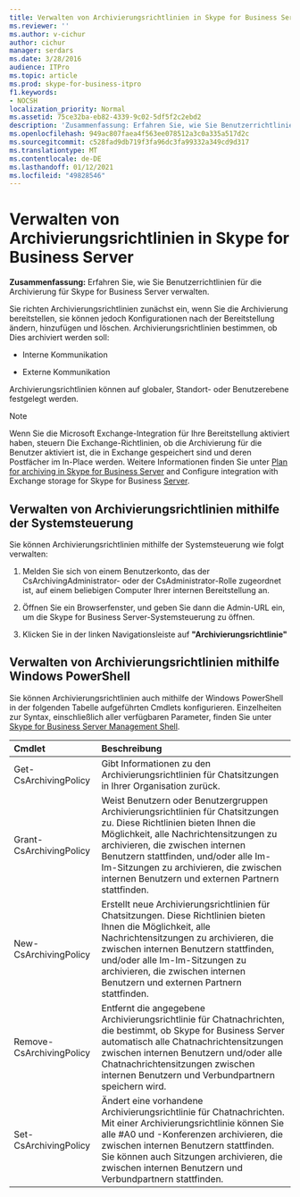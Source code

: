 ```yaml
---
title: Verwalten von Archivierungsrichtlinien in Skype for Business Server
ms.reviewer: ''
ms.author: v-cichur
author: cichur
manager: serdars
ms.date: 3/28/2016
audience: ITPro
ms.topic: article
ms.prod: skype-for-business-itpro
f1.keywords:
- NOCSH
localization_priority: Normal
ms.assetid: 75ce32ba-eb82-4339-9c02-5df5f2c2ebd2
description: 'Zusammenfassung: Erfahren Sie, wie Sie Benutzerrichtlinien für die Archivierung für Skype for Business Server verwalten.'
ms.openlocfilehash: 949ac807faea4f563ee078512a3c0a335a517d2c
ms.sourcegitcommit: c528fad9db719f3fa96dc3fa99332a349cd9d317
ms.translationtype: MT
ms.contentlocale: de-DE
ms.lasthandoff: 01/12/2021
ms.locfileid: "49828546"
---
```

# <a name="manage-archiving-policies-in-skype-for-business-server"></a>Verwalten von Archivierungsrichtlinien in Skype for Business Server

**Zusammenfassung:** Erfahren Sie, wie Sie Benutzerrichtlinien für die Archivierung für Skype for Business Server verwalten.
  
Sie richten Archivierungsrichtlinien zunächst ein, wenn Sie die Archivierung bereitstellen, sie können jedoch Konfigurationen nach der Bereitstellung ändern, hinzufügen und löschen. Archivierungsrichtlinien bestimmen, ob Dies archiviert werden soll: 
  
- Interne Kommunikation
    
- Externe Kommunikation
    
Archivierungsrichtlinien können auf globaler, Standort- oder Benutzerebene festgelegt werden.
  
> [!NOTE]
> Wenn Sie die Microsoft Exchange-Integration für Ihre Bereitstellung aktiviert haben, steuern Die Exchange-Richtlinien, ob die Archivierung für die Benutzer aktiviert ist, die in Exchange gespeichert sind und deren Postfächer im In-Place werden. Weitere Informationen finden Sie unter [Plan for archiving in Skype for Business Server](../../plan-your-deployment/archiving/archiving.md) and Configure integration with Exchange storage for Skype for Business [Server](../../deploy/deploy-archiving/configure-integration-with-exchange-storage.md). 
  
## <a name="manage-archiving-policies-by-using-the-control-panel"></a>Verwalten von Archivierungsrichtlinien mithilfe der Systemsteuerung

Sie können Archivierungsrichtlinien mithilfe der Systemsteuerung wie folgt verwalten:
  
1. Melden Sie sich von einem Benutzerkonto, das der CsArchivingAdministrator- oder der CsAdministrator-Rolle zugeordnet ist, auf einem beliebigen Computer Ihrer internen Bereitstellung an. 
    
2. Öffnen Sie ein Browserfenster, und geben Sie dann die Admin-URL ein, um die Skype for Business Server-Systemsteuerung zu öffnen. 
    
3. Klicken Sie in der linken Navigationsleiste auf **"Archivierungsrichtlinie"**
    
## <a name="manage-archiving-policies-by-using-windows-powershell"></a>Verwalten von Archivierungsrichtlinien mithilfe Windows PowerShell

Sie können Archivierungsrichtlinien auch mithilfe der Windows PowerShell in der folgenden Tabelle aufgeführten Cmdlets konfigurieren. Einzelheiten zur Syntax, einschließlich aller verfügbaren Parameter, finden Sie unter [Skype for Business Server Management Shell](../management-shell.md).
  

|**Cmdlet**|**Beschreibung**|
|:-----|:-----|
|Get-CsArchivingPolicy  <br/> |Gibt Informationen zu den Archivierungsrichtlinien für Chatsitzungen in Ihrer Organisation zurück.  <br/> |
|Grant-CsArchivingPolicy  <br/> |Weist Benutzern oder Benutzergruppen Archivierungsrichtlinien für Chatsitzungen zu. Diese Richtlinien bieten Ihnen die Möglichkeit, alle Nachrichtensitzungen zu archivieren, die zwischen internen Benutzern stattfinden, und/oder alle Im-Im-Sitzungen zu archivieren, die zwischen internen Benutzern und externen Partnern stattfinden.  <br/> |
|New-CsArchivingPolicy  <br/> |Erstellt neue Archivierungsrichtlinien für Chatsitzungen. Diese Richtlinien bieten Ihnen die Möglichkeit, alle Nachrichtensitzungen zu archivieren, die zwischen internen Benutzern stattfinden, und/oder alle Im-Im-Sitzungen zu archivieren, die zwischen internen Benutzern und externen Partnern stattfinden.  <br/> |
|Remove-CsArchivingPolicy  <br/> |Entfernt die angegebene Archivierungsrichtlinie für Chatnachrichten, die bestimmt, ob Skype for Business Server automatisch alle Chatnachrichtensitzungen zwischen internen Benutzern und/oder alle Chatnachrichtensitzungen zwischen internen Benutzern und Verbundpartnern speichern wird.  <br/> |
|Set-CsArchivingPolicy  <br/> |Ändert eine vorhandene Archivierungsrichtlinie für Chatnachrichten. Mit einer Archivierungsrichtlinie können Sie alle #A0 und -Konferenzen archivieren, die zwischen internen Benutzern stattfinden. Sie können auch Sitzungen archivieren, die zwischen internen Benutzern und Verbundpartnern stattfinden.  <br/> |
   

